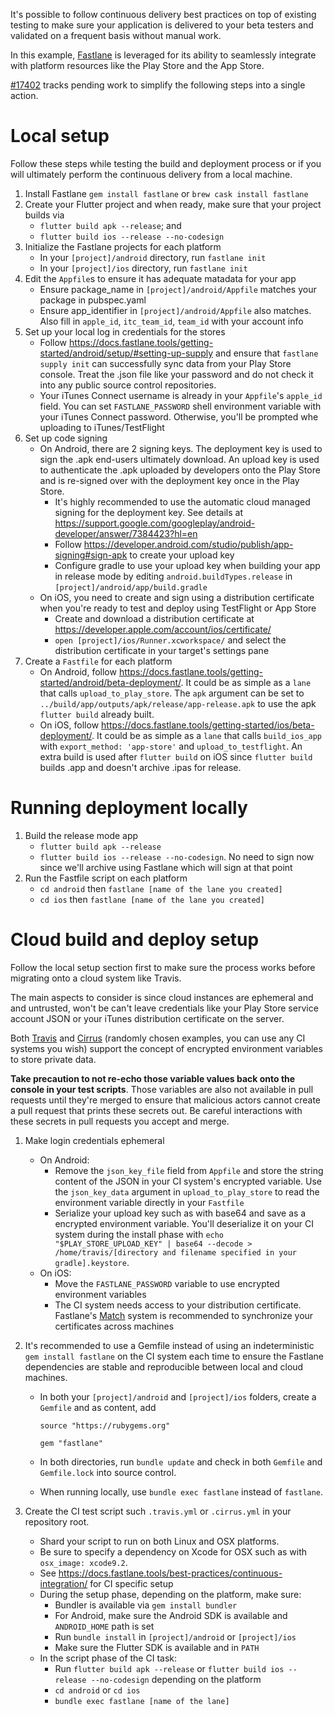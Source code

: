 It's possible to follow continuous delivery best practices on top of existing testing to make sure your application is delivered to your beta testers and validated on a frequent basis without manual work. 

In this example, [Fastlane](https://docs.fastlane.tools/) is leveraged for its ability to seamlessly integrate with platform resources like the Play Store and the App Store. 

[#17402](https://github.com/flutter/flutter/issues/17402) tracks pending work to simplify the following steps into a single action.

# Local setup

Follow these steps while testing the build and deployment process or if you will ultimately perform the continuous delivery from a local machine.

1. Install Fastlane `gem install fastlane` or `brew cask install fastlane`
2. Create your Flutter project and when ready, make sure that your project builds via
    * `flutter build apk --release`; and
    * `flutter build ios --release --no-codesign`
3. Initialize the Fastlane projects for each platform
    * In your `[project]/android` directory, run `fastlane init`
    * In your `[project]/ios` directory, run `fastlane init`
4. Edit the `Appfile`s to ensure it has adequate matadata for your app
    * Ensure package_name in `[project]/android/Appfile` matches your package in pubspec.yaml
    * Ensure app_identifier in `[project]/android/Appfile` also matches. Also fill in `apple_id`, `itc_team_id`, `team_id` with your account info
5. Set up your local log in credentials for the stores
    * Follow https://docs.fastlane.tools/getting-started/android/setup/#setting-up-supply and ensure that `fastlane supply init` can successfully sync data from your Play Store console. Treat the .json file like your password and do not check it into any public source control repositories. 
    * Your iTunes Connect username is already in your `Appfile`'s `apple_id` field. You can set `FASTLANE_PASSWORD` shell environment variable with your iTunes Connect password. Otherwise, you'll be prompted whe uploading to iTunes/TestFlight
6. Set up code signing
    * On Android, there are 2 signing keys. The deployment key is used to sign the .apk end-users ultimately download. An upload key is used to authenticate the .apk uploaded by developers onto the Play Store and is re-signed over with the deployment key once in the Play Store.
        * It's highly recommended to use the automatic cloud managed signing for the deployment key. See details at https://support.google.com/googleplay/android-developer/answer/7384423?hl=en
        * Follow https://developer.android.com/studio/publish/app-signing#sign-apk to create your upload key
        * Configure gradle to use your upload key when building your app in release mode by editing `android.buildTypes.release` in `[project]/android/app/build.gradle`
    * On iOS, you need to create and sign using a distribution certificate when you're ready to test and deploy using TestFlight or App Store
        * Create and download a distribution certificate at https://developer.apple.com/account/ios/certificate/
        * `open [project]/ios/Runner.xcworkspace/` and select the distribution certificate in your target's settings pane
7. Create a `Fastfile` for each platform
    * On Android, follow https://docs.fastlane.tools/getting-started/android/beta-deployment/. It could be as simple as a `lane` that calls `upload_to_play_store`. The `apk` argument can be set to `../build/app/outputs/apk/release/app-release.apk` to use the apk `flutter build` already built.
    * On iOS, follow https://docs.fastlane.tools/getting-started/ios/beta-deployment/. It could be as simple as a `lane` that calls `build_ios_app` with `export_method: 'app-store'` and `upload_to_testflight`. An extra build is used after `flutter build` on iOS since `flutter build` builds .app and doesn't archive .ipas for release. 

# Running deployment locally 

1. Build the release mode app
    * `flutter build apk --release`
    * `flutter build ios --release --no-codesign`. No need to sign now since we'll archive using Fastlane which will sign at that point
2. Run the Fastfile script on each platform
    * `cd android` then `fastlane [name of the lane you created]`
    * `cd ios` then `fastlane [name of the lane you created]`

# Cloud build and deploy setup

Follow the local setup section first to make sure the process works before migrating onto a cloud system like Travis. 

The main aspects to consider is since cloud instances are ephemeral and and untrusted, won't be can't leave credentials like your Play Store service account JSON or your iTunes distribution certificate on the server.

Both [Travis](https://docs.travis-ci.com/user/environment-variables/#Encrypting-environment-variables) and [Cirrus](https://cirrus-ci.org/guide/writing-tasks/#encrypted-variables) (randomly chosen examples, you can use any CI systems you wish) support the concept of encrypted environment variables to store private data. 

**Take precaution to not re-echo those variable values back onto the console in your test scripts**. Those variables are also not available in pull requests until they're merged to ensure that malicious actors cannot create a pull request that prints these secrets out. Be careful interactions with these secrets in pull requests you accept and merge.
 
1. Make login credentials ephemeral
    * On Android:
        * Remove the `json_key_file` field from `Appfile` and store the string content of the JSON in your CI system's encrypted variable. Use the `json_key_data` argument in `upload_to_play_store` to read the environment variable directly in your `Fastfile`
        * Serialize your upload key such as with base64 and save as a encrypted environment variable. You'll deserialize it on your CI system during the install phase with `echo "$PLAY_STORE_UPLOAD_KEY" | base64 --decode > /home/travis/[directory and filename specified in your gradle].keystore`.
    * On iOS:
        * Move the `FASTLANE_PASSWORD` variable to use encrypted environment variables
        * The CI system needs access to your distribution certificate. Fastlane's [Match](https://docs.fastlane.tools/actions/match/) system is recommended to synchronize your certificates across machines

2. It's recommended to use a Gemfile instead of using an indeterministic `gem install fastlane` on the CI system each time to ensure the Fastlane dependencies are stable and reproducible between local and cloud machines. 
    * In both your `[project]/android` and `[project]/ios` folders, create a `Gemfile` and as content, add 
      ```
      source "https://rubygems.org"

      gem "fastlane"
      ```

    * In both directories, run `bundle update` and check in both `Gemfile` and `Gemfile.lock` into source control.
    * When running locally, use `bundle exec fastlane` instead of `fastlane`.

3. Create the CI test script such `.travis.yml` or `.cirrus.yml` in your repository root.
    * Shard your script to run on both Linux and OSX platforms. 
    * Be sure to specify a dependency on Xcode for OSX such as with `osx_image: xcode9.2`.
    * See https://docs.fastlane.tools/best-practices/continuous-integration/ for CI specific setup
    * During the setup phase, depending on the platform, make sure:
         * Bundler is available via `gem install bundler`
         * For Android, make sure the Android SDK is available and `ANDROID_HOME` path is set
         * Run `bundle install` in `[project]/android` or `[project]/ios`
         * Make sure the Flutter SDK is available and in `PATH`
    * In the script phase of the CI task:
         * Run `flutter build apk --release` or `flutter build ios --release --no-codesign` depending on the platform
         * `cd android` or `cd ios`
         * `bundle exec fastlane [name of the lane]`


